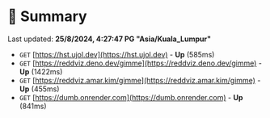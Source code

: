 # 📖 Summary
Last updated: **25/8/2024, 4:27:47 PG "Asia/Kuala_Lumpur"**

- `GET` [https://hst.ujol.dev](https://hst.ujol.dev) - **Up** (585ms)
- `GET` [https://reddviz.deno.dev/gimme](https://reddviz.deno.dev/gimme) - **Up** (1422ms)
- `GET` [https://reddviz.amar.kim/gimme](https://reddviz.amar.kim/gimme) - **Up** (455ms)
- `GET` [https://dumb.onrender.com](https://dumb.onrender.com) - **Up** (841ms)
